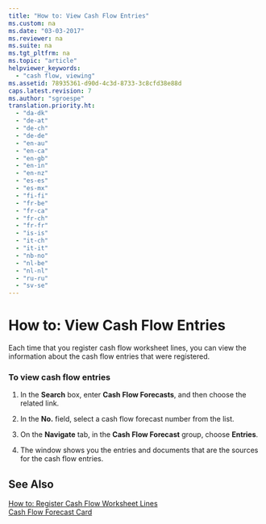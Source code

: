 ```yaml
---
title: "How to: View Cash Flow Entries"
ms.custom: na
ms.date: "03-03-2017"
ms.reviewer: na
ms.suite: na
ms.tgt_pltfrm: na
ms.topic: "article"
helpviewer_keywords: 
  - "cash flow, viewing"
ms.assetid: 78935361-d90d-4c3d-8733-3c8cfd38e88d
caps.latest.revision: 7
ms.author: "sgroespe"
translation.priority.ht: 
  - "da-dk"
  - "de-at"
  - "de-ch"
  - "de-de"
  - "en-au"
  - "en-ca"
  - "en-gb"
  - "en-in"
  - "en-nz"
  - "es-es"
  - "es-mx"
  - "fi-fi"
  - "fr-be"
  - "fr-ca"
  - "fr-ch"
  - "fr-fr"
  - "is-is"
  - "it-ch"
  - "it-it"
  - "nb-no"
  - "nl-be"
  - "nl-nl"
  - "ru-ru"
  - "sv-se"
---
```

# How to: View Cash Flow Entries
Each time that you register cash flow worksheet lines, you can view the information about the cash flow entries that were registered.  
  
### To view cash flow entries  
  
1.  In the **Search** box, enter **Cash Flow Forecasts**, and then choose the related link.  
  
2.  In the **No.** field, select a cash flow forecast number from the list.  
  
3.  On the **Navigate** tab, in the **Cash Flow Forecast** group, choose **Entries**.  
  
4.  The window shows you the entries and documents that are the sources for the cash flow entries.  
  
## See Also  
 [How to: Register Cash Flow Worksheet Lines](../Finance/how-to-register-cash-flow-worksheet-lines.md)   
 [Cash Flow Forecast Card](assetId:///b485a851-81b1-4986-afb2-84244f53f18e)